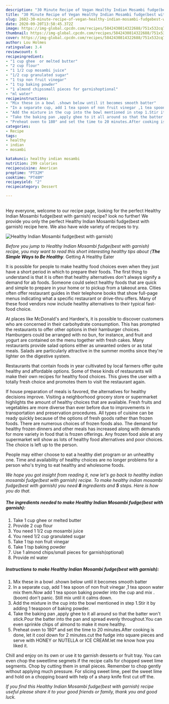 ```yaml
---
description: "30 Minute Recipe of Vegan Healthy Indian Mosambi fudge(best with garnish)"
title: "30 Minute Recipe of Vegan Healthy Indian Mosambi fudge(best with garnish)"
slug: 2602-30-minute-recipe-of-vegan-healthy-indian-mosambi-fudgebest-with-garnish
date: 2020-09-20T13:58:45.372Z
image: https://img-global.cpcdn.com/recipes/5842430814322688/751x532cq70/healthy-indian-mosambi-fudgebest-with-garnish-recipe-main-photo.jpg
thumbnail: https://img-global.cpcdn.com/recipes/5842430814322688/751x532cq70/healthy-indian-mosambi-fudgebest-with-garnish-recipe-main-photo.jpg
cover: https://img-global.cpcdn.com/recipes/5842430814322688/751x532cq70/healthy-indian-mosambi-fudgebest-with-garnish-recipe-main-photo.jpg
author: Lou Holmes
ratingvalue: 3.4
reviewcount: 6
recipeingredient:
- "1 cup ghee  or melted butter"
- "2 cup flour"
- "1 1/2 cup mosambi juice"
- "1/2 cup granulated sugar"
- "1 tsp non fruit vinegar"
- "1 tsp baking powder"
- "1 almond chipssmall pieces for garnishoptional"
- "ml water"
recipeinstructions:
- "Mix these in a bowl .shown below until it becomes smooth batter"
- "In a separate cup, add 1 tea spoon of non fruit vinegar ,1 tea spoon water mix them.Now add 1 tea spoon baking powder into the cup and mix .(boom) don&#39;t panic. Still mix until it calms down."
- "Add the mixture in the cup into the bowl mentioned in step 1.Stir it by adding 1 teaspoon of baking powder."
- "Take the baking pan ,apply ghee to it all around so that the batter won&#39;t stick.Pour the batter into the pan and spread evenly throughout.You can even sprinkle chips of almond  to make it more healthy."
- "Preheat oven to 180° and set the time to 20 minutes.After cooking is done, let it cool down for 2 minutes.cut the fudge into square pieces and serve with HONEY or NUTELLA or ICE CREAM.let me know how you liked it."
categories:
- Recipe
tags:
- healthy
- indian
- mosambi

katakunci: healthy indian mosambi 
nutrition: 299 calories
recipecuisine: American
preptime: "PT32M"
cooktime: "PT48M"
recipeyield: "2"
recipecategory: Dessert

---
```

<br>
Hey everyone, welcome to our recipe page, looking for the perfect Healthy Indian Mosambi fudge(best with garnish) recipe? look no further! We provide you only the perfect Healthy Indian Mosambi fudge(best with garnish) recipe here. We also have wide variety of recipes to try.
<br>


![Healthy Indian Mosambi fudge(best with garnish)](https://img-global.cpcdn.com/recipes/5842430814322688/751x532cq70/healthy-indian-mosambi-fudgebest-with-garnish-recipe-main-photo.jpg)

<i>Before you jump to Healthy Indian Mosambi fudge(best with garnish) recipe, you may want to read this short interesting healthy tips about {<strong>The Simple Ways to Be Healthy</strong>.</i>
Getting A Healthy Eater

It is possible for people to make healthy food choices even when they just have a short period in which to prepare their foods. The first thing to understand is that it is often that healthy alternatives don't always signify a demand for ab foods. Someone could select healthy foods that are quick and simple to prepare in your home or to pickup from a takeout area. Cities often offer restaurant guides in their telephone books that show full-page menus indicating what a specific restaurant or drive-thru offers. Many of these food vendors now include healthy alternatives to their typical fast-food choice.

At places like McDonald's and Hardee's, it is possible to discover customers who are concerned in their carbohydrate consumption.  This has prompted the restaurants to offer other options in their hamburger choices. Hamburgers could be arranged with no bun, for instance, and fruit and yogurt are contained on the menu together with fresh cakes. Many restaurants provide salad options either as unwanted orders or as total meals.  Salads are particularly attractive in the summer months since they're lighter on the digestive system.

Restaurants that contain foods in year cultivated by local farmers offer quite healthy and affordable options. Some of these kinds of restaurants will make their own recipes for healthy food choices.  This gives the user with a totally fresh choice and promotes them to visit the restaurant again.

If house preparation of meals is favored, the alternatives for healthy decisions improve. Visiting a neighborhood grocery store or supermarket highlights the amount of healthy choices that are available. Fresh fruits and vegetables are more diverse than ever before due to improvements in transportation and preservation procedures.  All types of cuisine can be ready quickly because of the options of fresh goods rather than frozen foods. There are numerous choices of frozen foods also. The demand for healthy frozen dinners and other meals has increased along with demands for more variety in food that is frozen offerings. Any frozen food aisle at any supermarket will show as lots of healthy food alternatives and poor choices. The choice is left up to the person.

People may either choose to eat a healthy diet program or an unhealthy one. Time and availability of healthy choices are no longer problems for a person who's trying to eat healthy and wholesome foods.


<i>We hope you got insight from reading it, now let's go back to healthy indian mosambi fudge(best with garnish) recipe. To make healthy indian mosambi fudge(best with garnish) you need <strong>8</strong> ingredients and <strong>5</strong> steps. Here is how you do that.
</i>

##### The ingredients needed to make Healthy Indian Mosambi fudge(best with garnish):

1. Take 1 cup ghee  or melted butter
1. Provide 2 cup flour
1. You need 1 1/2 cup mosambi juice
1. You need 1/2 cup granulated sugar
1. Take 1 tsp non fruit vinegar
1. Take 1 tsp baking powder
1. Use 1 almond chips/small pieces for garnish(optional)
1. Provide ml water


##### Instructions to make Healthy Indian Mosambi fudge(best with garnish):

1. Mix these in a bowl .shown below until it becomes smooth batter
1. In a separate cup, add 1 tea spoon of non fruit vinegar ,1 tea spoon water mix them.Now add 1 tea spoon baking powder into the cup and mix .(boom) don&#39;t panic. Still mix until it calms down.
1. Add the mixture in the cup into the bowl mentioned in step 1.Stir it by adding 1 teaspoon of baking powder.
1. Take the baking pan ,apply ghee to it all around so that the batter won&#39;t stick.Pour the batter into the pan and spread evenly throughout.You can even sprinkle chips of almond  to make it more healthy.
1. Preheat oven to 180° and set the time to 20 minutes.After cooking is done, let it cool down for 2 minutes.cut the fudge into square pieces and serve with HONEY or NUTELLA or ICE CREAM.let me know how you liked it.


Chill and enjoy on its own or use it to garnish desserts or fruit tray. You can even chop the sweetlime segmets if the recipe calls for chopped sweet lime segments. Chop by cutting them in small pieces. Remember to chop gently without applying much pressure. For slicing sweet lime, peel the sweet lime and hold on a chopping board with help of a sharp knife first cut off the. 

<i>If you find this Healthy Indian Mosambi fudge(best with garnish) recipe useful please share it to your good friends or family, thank you and good luck.</i>
